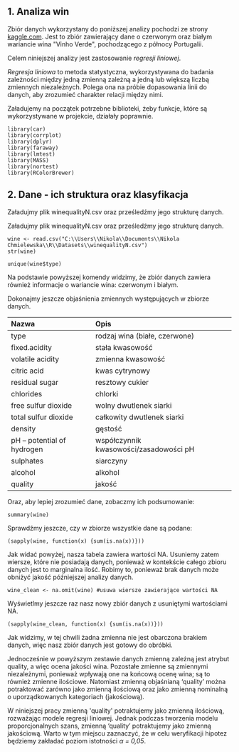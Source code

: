 ## 1. Analiza win

Zbiór danych wykorzystany do poniższej analizy pochodzi ze strony [kaggle.com](https://www.kaggle.com/datasets/shelvigarg/wine-quality-dataset/data). Jest to zbiór zawierający dane o czerwonym oraz białym wariancie wina "Vinho Verde", pochodzącego z północy Portugalii.

Celem niniejszej analizy jest zastosowanie *regresji liniowej*.

*Regresja liniowa* to metoda statystyczna, wykorzystywana do badania zależności między jedną zmienną zależną a jedną lub większą liczbą zmiennych niezależnych. Polega ona na próbie dopasowania linii do danych, aby zrozumieć charakter relacji między nimi.

Załadujemy na początek potrzebne biblioteki, żeby funkcje, które są wykorzystywane w projekcie, działały poprawnie.

```{r,message = FALSE, warning = FALSE}
library(car)
library(corrplot)
library(dplyr)
library(faraway)
library(lmtest)
library(MASS)
library(nortest)
library(RColorBrewer)
```

## 2. Dane - ich struktura oraz klasyfikacja

Załadujmy plik winequalityN.csv oraz prześledźmy jego strukturę danych.

Załadujmy plik winequalityN.csv oraz prześledźmy jego strukturę danych.

```{r}
wine <- read.csv("C:\\Users\\Nikola\\Documents\\Nikola Chmielewska\\R\\Datasets\\winequalityN.csv")
str(wine)
```
```{r}
unique(wine$type)
```

Na podstawie powyższej komendy widzimy, że zbiór danych zawiera również informacje o wariancie wina: czerwonym i białym.

Dokonajmy jeszcze objaśnienia zmiennych występujących w zbiorze danych.

| Nazwa | Opis | 
|:--------|:--------|
| type | rodzaj wina (białe, czerwone) |
| fixed.acidity | stała kwasowość |
| volatile acidity | zmienna kwasowość |
| citric acid | kwas cytrynowy |
| residual sugar | resztowy cukier |
| chlorides |	chlorki |
| free sulfur dioxide | 	wolny dwutlenek siarki |
| total sulfur dioxide | 	całkowity dwutlenek siarki |
| density |	gęstość |
| pH – potential of hydrogen | współczynnik kwasowości/zasadowości pH |
| sulphates | siarczyny |
| alcohol | alkohol |
| quality |	jakość |

Oraz, aby lepiej zrozumieć dane, zobaczmy ich podsumowanie:

```{r}
summary(wine)
```

Sprawdźmy jeszcze, czy w zbiorze wszystkie dane są podane:

```{r}
(sapply(wine, function(x) {sum(is.na(x))}))
```
Jak widać powyżej, nasza tabela zawiera wartości NA. Usuniemy zatem wiersze, które nie posiadają danych, ponieważ w kontekście całego zbioru danych jest to marginalna ilość. Robimy to, ponieważ brak danych może obniżyć jakość późniejszej analizy danych.

```{r}
wine_clean <- na.omit(wine) #usuwa wiersze zawierające wartości NA
```

Wyświetlmy jeszcze raz nasz nowy zbiór danych z usuniętymi wartościami NA.

```{r}
(sapply(wine_clean, function(x) {sum(is.na(x))}))
```

Jak widzimy, w tej chwili żadna zmienna nie jest obarczona brakiem danych, więc nasz zbiór danych jest gotowy do obróbki.

Jednocześnie w powyższym zestawie danych zmienną zależną jest atrybut quality, a więc ocena jakości wina. Pozostałe zmienne są zmiennymi niezależnymi, ponieważ wpływają one na końcową ocenę wina; są to również zmienne ilościowe. Natomiast zmienną objaśnianą ‘quality’ można potraktować zarówno jako zmienną ilościową oraz jako zmienną nominalną o uporządkowanych kategoriach (jakościową). 

W niniejszej pracy zmienną 'quality' potraktujemy jako zmienną ilościową, rozważając modele regresji liniowej. Jednak podczas tworzenia modelu proporcjonalnych szans, zmienną ‘quality’ potraktujemy jako zmienną jakościową. Warto w tym miejscu zaznaczyć, że w celu weryfikacji hipotez będziemy zakładać poziom istotności *α = 0,05*.
